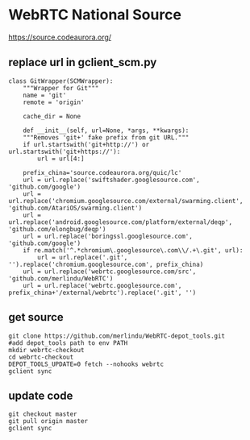 # WebRTC National Source #

https://source.codeaurora.org/

## replace url in gclient_scm.py ##
	class GitWrapper(SCMWrapper):
		"""Wrapper for Git"""
		name = 'git'
		remote = 'origin'

		cache_dir = None

		def __init__(self, url=None, *args, **kwargs):
		"""Removes 'git+' fake prefix from git URL."""
		if url.startswith('git+http://') or url.startswith('git+https://'):
			url = url[4:]

		prefix_china='source.codeaurora.org/quic/lc'
		url = url.replace('swiftshader.googlesource.com', 'github.com/google')
		url = url.replace('chromium.googlesource.com/external/swarming.client', 'github.com/AtariOS/swarming.client')
		url = url.replace('android.googlesource.com/platform/external/deqp', 'github.com/elongbug/deqp')
		url = url.replace('boringssl.googlesource.com', 'github.com/google')
		if re.match('^.*chromium\.googlesource\.com\\/.+\.git', url):
			url = url.replace('.git', '').replace('chromium.googlesource.com', prefix_china)
		url = url.replace('webrtc.googlesource.com/src', 'github.com/merlindu/WebRTC')
		url = url.replace('webrtc.googlesource.com', prefix_china+'/external/webrtc').replace('.git', '')


## get source ##
	git clone https://github.com/merlindu/WebRTC-depot_tools.git
	#add depot_tools path to env PATH
	mkdir webrtc-checkout
	cd webrtc-checkout
	DEPOT_TOOLS_UPDATE=0 fetch --nohooks webrtc
	gclient sync

## update code ##
	git checkout master
	git pull origin master
	gclient sync

